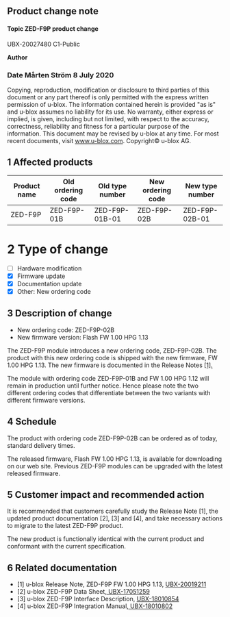 

## **Product change note**

#### **Topic ZED-F9P product change**

UBX-20027480 C1-Public

**Author**

### **Date** Mårten Ström 8 July 2020

Copying, reproduction, modification or disclosure to third parties of this document or any part thereof is only permitted with the express written permission of u-blox. The information contained herein is provided "as is" and u-blox assumes no liability for its use. No warranty, either express or implied, is given, including but not limited, with respect to the accuracy, correctness, reliability and fitness for a particular purpose of the information. This document may be revised by u-blox at any time. For most recent documents, visit www.u-blox.com. Copyright© u-blox AG.

## **1 Affected products**

| Product name | Old ordering code | Old type number | New ordering code | New type number |
|--------------|-------------------|-----------------|-------------------|-----------------|
| ZED-F9P      | ZED-F9P-01B       | ZED-F9P-01B-01  | ZED-F9P-02B       | ZED-F9P-02B-01  |

# **2 Type of change**

- ☐ Hardware modification
- ☒ Firmware update
- ☒ Documentation update
- ☒ Other: New ordering code

## **3 Description of change**

- New ordering code: ZED-F9P-02B
- New firmware version: Flash FW 1.00 HPG 1.13

The ZED-F9P module introduces a new ordering code, ZED-F9P-02B. The product with this new ordering code is shipped with the new firmware, FW 1.00 HPG 1.13. The new firmware is documented in the Release Notes [\[1\].](#page-1-0)

The module with ordering code ZED-F9P-01B and FW 1.00 HPG 1.12 will remain in production until further notice. Hence please note the two different ordering codes that differentiate between the two variants with different firmware versions.

## **4 Schedule**

The product with ordering code ZED-F9P-02B can be ordered as of today, standard delivery times.

The released firmware, Flash FW 1.00 HPG 1.13, is available for downloading on our web site. Previous ZED-F9P modules can be upgraded with the latest released firmware.

## **5 Customer impact and recommended action**

It is recommended that customers carefully study the Release Note [1], the updated product documentation [2], [3] and [4], and take necessary actions to migrate to the latest ZED-F9P product.

The new product is functionally identical with the current product and conformant with the current specification.



## **6 Related documentation**

- <span id="page-1-0"></span>[1] u-blox Release Note, ZED-F9P FW 1.00 HPG 1.13, [UBX-20019211](https://www.u-blox.com/docs/UBX-20019211)
- [2] u-blox ZED-F9P Data Sheet[, UBX-17051259](https://www.u-blox.com/docs/UBX-17051259)
- [3] u-blox ZED-F9P Interface Description, [UBX-18010854](https://www.u-blox.com/docs/UBX-18010854)
- [4] u-blox ZED-F9P Integration Manual[, UBX-18010802](https://www.u-blox.com/docs/UBX-18010802)